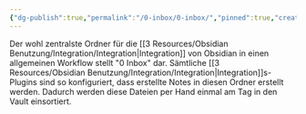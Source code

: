 ```yaml
---
{"dg-publish":true,"permalink":"/0-inbox/0-inbox/","pinned":true,"created":"2024-06-23T19:45:59.630+02:00","updated":"2024-04-25T19:44:09.349+02:00"}
---
```



Der wohl zentralste Ordner für die [[3 Resources/Obsidian Benutzung/Integration/Integration\|Integration]] von Obsidian in einen allgemeinen Workflow stellt "0 Inbox" dar. Sämtliche [[3 Resources/Obsidian Benutzung/Integration/Integration\|Integration]]s-Plugins sind so konfiguriert, dass erstellte Notes in diesen Ordner erstellt werden. Dadurch werden diese Dateien per Hand einmal am Tag in den Vault einsortiert.

